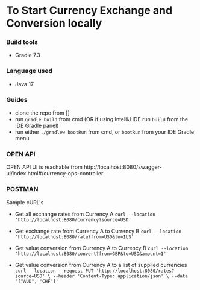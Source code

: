 # To Start Currency Exchange and Conversion locally

### Build tools
* Gradle 7.3

### Language used
* Java 17

### Guides
* clone the repo from []
* run `gradle build` from cmd (OR if using IntelliJ IDE run `build` from the IDE Gradle panel)
* run either `./gradlew bootRun` from cmd, or `bootRun` from your IDE Gradle menu

### OPEN API
OPEN API UI is reachable from 
http://localhost:8080/swagger-ui/index.html#/currency-ops-controller

### POSTMAN
Sample cURL's
* Get all exchange rates from Currency A
`curl --location 'http://localhost:8080/currency?source=USD'`

* Get exchange rate from Currency A to Currency B
`curl --location 'http://localhost:8080/rate?from=USD&to=ILS'`

* Get value conversion from Currency A to Currency B
  `curl --location 'http://localhost:8080/convert?from=GBP&to=USD&amount=1'`

* Get value conversion from Currency A to a list of supplied currencies
`curl --location --request PUT 'http://localhost:8080/rates?source=USD' \
--header 'Content-Type: application/json' \
--data '["AUD", "CHF"]'`

